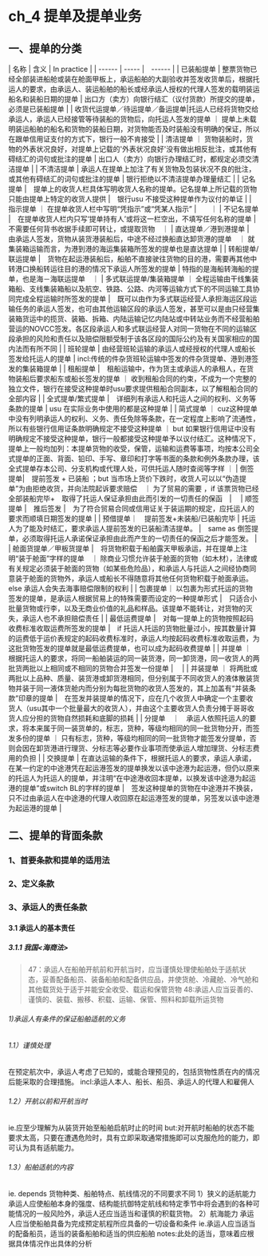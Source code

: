 # ch_4  提单及提单业务
## 一、提单的分类

 | 名称 | 含义 | In practice |
 | ------ | ----- |　------ | 
 | 已装船提单 | 整票货物已经全部装进船舱或装在舱面甲板上，承运船舶的大副验收并签发收货单后，根据托运人的要求，由承运人、装运船舶的船长或经承运人授权的代理人签发的载明装运船名和装船日期的提单 | 出口方（卖方）向银行结汇（议付货款）所提交的提单，必须是已装船提单 |
 | 收货代运提单／待运提单／备运提单|托运人已经将货物交给承运人，承运人已经接管等待装船的货物后，向托运人签发的提单 ｜ 提单上未载明装运船舶的船名和货物的装船日期，对货物能否及时装船没有明确的保证，所以在跟单信用证支付的方式下，银行一般不肯接受 |
 | 清洁提单 ｜ 货物装船时，货物的外表状况良好，对提单上记载的'外表状况良好'没有做出相反批注，或其他有碍结汇的词句或批注的提单 |  出口人（卖方）向银行办理结汇时，都规定必须交清洁提单 |
 | 不清洁提单 | 承运人在提单上加注了有关货物及包装状况不良的批注，或其他有碍结汇的词句或批注的提单 | 银行拒绝以不清洁提单办理量结汇 |
 | 记名提单 |　提单上的收货人栏具体写明收货人名称的提单。记名提单上所记载的货物只能由提单上特定的收货人提供 |　银行usu 不接受这种提单作为议付的单证 |
 | 指示提单 ｜ 在提单收货人栏中写明“凭指示”或“凭某人指示”  |　　｜
 | 不记名提单 |　在提单收货人栏内只写‘提单持有人’或将这一栏空出，不填写任何名称的提单  |　不需要任何背书收据手续即可转让，或提取货物　｜
 | 直达提单／港到港提单 |　由承运人签发，货物从装货港装船后，中途不经过换船直达卸货港的提单　｜  就集装箱运输而言，为港到港的海运集装箱所签发的提单也是直达提单 |
 | 转船提单/联运提单 |　货物在起运港装船后，船舶不直接驶往货物的目的港，需要再其他中转港口换船转运往目的港的情况下承运人所签发的提单 | 特指的是海船转海船的提单，也是海－海联运提单　｜
 | 多式联运提单/集装箱提单 ｜ 全程运输由干线集装箱船、支线集装箱船以及航空、铁路、公路、内河等运输方式下的不同运输工具协同完成全程运输时所签发的提单 |　既可以由作为多式联运经营人承担海运区段运输任务的承运人签发，也可由其他运输区段的承运人签发，甚至可以是由只经营集装箱货运中的揽货、装箱、拆箱、内陆运输记忆内陆站或中转站业务而不经营船舶营运的NOVCC签发。各区段承运人和多式联运经营人对同一货物在不同的运输区段承担的风险和责任以及赔偿限额受制于该各区段的国际公约及有关国家相应的国内法而有所不同 |
 | 班轮提单 | 由经营班轮运输的承运人或经授权的代理人或船长签发给托运人的提单 |  incl:传统的件杂货班轮运输中签发的件杂货提单、港到港签发的集装箱提单 | 
 | 租船提单 |　租船运输中，作为货主或承运人的承租人，在货物装船后要求船东或船长签发的提单 ｜ 收到租船合同的约束，不成为一个完整的独立文件，银行在接受这种提单时usu要求提供租船合同副本，以了解租船合同的全部内容 |
 | 全式提单/繁式提单 |　详细列有承运人和托运人之间的权利、义务等条款的提单 |  usu 在实际业务中使用的都是这种提单 |
 | 简式提单 ｜ cuz这种提单中没有列明承运人的权利、义务、责任免除等条款，在一定程度上影响了流通性，所以有些银行信用证条款明确规定不接受这种提单 ｜ but 如果银行信用证中没有明确规定不接受这种提单，银行一般都接受这种提单予以议付结汇。这种情况下，提单上一般均加列：本提单货物的收受，保管，运输和运费等事项，均按本公司全式提单的正面、背面、铅印、手写、章印和打字等书面的条款和例外条款办理，该全式提单存本公司、分支机构或代理人处，可供托运人随时查阅等字样 ｜
 | 倒签提单|　提前签发 + 已装船 ；but 当市场上货价下跌时，收货人可以以“伪造提单”为由拒绝收货，并向法院起诉要求赔偿　｜ 为了贸易的需要 ，if 该票货物已经全部装船完毕+　取得了托运人保证承担由此而引发的一切责任的保函　|　
 | 顺签提单 |　推后签发 |　为了符合贸易合同或信用证关于装运期的规定，应托运人的要求而顺填日期签发的提单 |
 | 预借提单｜　提前签发+未装船/已装船完毕 |  托运人为了能及时结汇，要求承运人提前签发的已装船清洁提单。 |　same as 倒签提单，必须取得托运人承诺保证承担由此而产生的一切责任的保函之后才能签发。  |
 | 舱面货提单／甲板货提单 |　将货物积载于船舶露天甲板承运，并在提单上注明“装于舱面”字样的提单　｜ 除商业习惯允许装于舱面的货物（如木材），法律或有关规定必须装于舱面的货物（如某些危险品），和承运人与托运人之间经协商同意装于舱面的货物外，承运人或船长不得随意将其他任何货物积载于舱面承运。else 承运人会失去海事赔偿限制的权利 |
 | 包裹提单｜ 以包裹为形式托运的货物签发的提单，是承运人根据贸易上的特殊需要而设定的一种提单形式  |　只适合小批量货物或行李，以及无商业价值的礼品和样品。该提单不能转让，对货物的灭失，承运人也不承担赔偿责任 |
 | 最低运费提单 |　对每一提单上的货物按照起码收费标准收取运费所签发的提单 |　if 托运人托运的货物批量过小，按其数量计算的运费低于运价表规定的起码收费标准时，承运人均按起码收费标准收取运费，为这批货物签发的提单就是最低运费提单，也可以成为起码收费提单 |
 | 并提单 ｜ 根据托运人的要求，将同一船舶装运的同一装货港，同一卸货港，同一收货人的两批货两批以上相同或不相同的货物合并签发一份提单 |　 | 
 | 并装提单 ｜ 将两批或两批以上品种、质量、装货港或卸货港相同，但分别属于不同收货人的液体散装货物并装于同一液体货舱内而分别为每批货物的收货人签发的，其上加盖有“并装条款”印章的提单  |　在签发并装提单的情况下，应在几个收货人中确定一个主要收货人（usu其中一个批量最大的收货人），并由这个主要收货人负责分摊于哥哥收货人应分担的货物自然损耗和底脚的损耗 |
 | 分提单　｜　承运人依照托运人的要求，将本来属于同一装货单的，标志，货种，等级均相同的同一批货物分开，而签发多份的提单 ｜ 只有标志，货种，等级均相同的同一批货物才能签发分提单，否则会因在卸货港进行理货、分标志等必要作业事项而使承运人增加理货、分标志费用的负担 |
 | 交换提单 |  在直达运输的条件下，根据托运人的要求，承运人承诺，在某一约定的中途港凭在起运港签发的提单换发以该中途港为起运港，但仍以原来的托运人为托运人的提单，并注明“在中途港收回本提单，以换发该中途港为起运港的提单”或switch BL的字样的提单 |　签发这种提单的货物在中途港并不换装，只不过由承运人在中途港的代理人收回原在起运港签发的提单，另签发以该中途港为起运港的提单 |

## 二、提单的背面条款
### 1、首要条款和提单的适用法
### 2、定义条款
### 3、承运人的责任条款
#### 3.1 承运人的基本责任
##### 3.1.1 我国<海商法>
> 47：承运人在船舶开航前和开航当时，应当谨慎处理使船舶处于适航状态，妥善配备船员、装备船舶和配备供应品，并使货舱、冷藏舱、冷气舱和其他载货处于适于并能安全收受、载运和保管货物
> 48:承运人应当妥善的、谨慎的、装载、搬移、积载、运输、保管、照料和卸载所运货物

###### 1)承运人有条件的保证船舶适航的义务
###### 1.1）谨慎处理
在预定航次中，承运人考虑了已知的，或能合理预见的，包括货物性质在内的情况后能采取的合理措施。
incl:承运人本人、船长、船员、承运人的代理人和雇佣人

###### 1.2）开航以前和开航当时
ie.应至少理解为从装货开始至船舶启航时止的时间
but:对开航时船舶的状态不能要求太高，只要在遭遇危险时，具有立即采取通常措施即可以克服危险的能力，即可认为具有适航能力。
###### 1.3）船舶适航的内容
ie. depends 货物种类、船舶特点、航线情况的不同要求不同
1）狭义的适航能力
   承运人应使船舶本身的强度、结构能抗御特定航线和特定季节中将会遇到的各种可能情况的一般风险外，承运人还应当适当和谨慎的积载货物。
2）航海能力
   承运人应当使船舶具备为完成预定航程所应具备的一切设备和条件
   ie.承运人应当适当的配备船员，适当的装备船舶和适当的供应船舶
   notes:此处的适当，意味着应根据具体情况作出具体的分析
   






































































